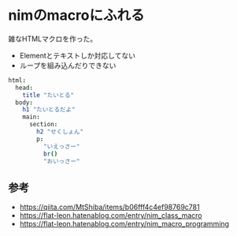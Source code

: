# nimのmacroにふれる

雑なHTMLマクロを作った。

- Elementとテキストしか対応してない
- ループを組み込んだりできない

```nim
html:
  head:
    title "たいとる"
  body:
    h1 "たいとるだよ"
    main:
      section:
        h2 "せくしょん"
        p:
          "いえっさー"
          br()
          "おいっさー"
```

## 参考

- https://qiita.com/MtShiba/items/b06fff4c4ef98769c781
- https://flat-leon.hatenablog.com/entry/nim_class_macro
- https://flat-leon.hatenablog.com/entry/nim_macro_programming
